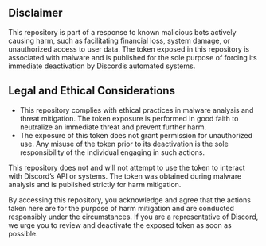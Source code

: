 ## Disclaimer

This repository is part of a response to known malicious bots actively causing harm, such as facilitating financial loss, system damage, or unauthorized access to user data. The token exposed in this repository is associated with malware and is published for the sole purpose of forcing its immediate deactivation by Discord’s automated systems.

## Legal and Ethical Considerations
* This repository complies with ethical practices in malware analysis and threat mitigation. The token exposure is performed in good faith to neutralize an immediate threat and prevent further harm.
* The exposure of this token does not grant permission for unauthorized use. Any misuse of the token prior to its deactivation is the sole responsibility of the individual engaging in such actions.

This repository does not and will not attempt to use the token to interact with Discord’s API or systems. The token was obtained during malware analysis and is published strictly for harm mitigation.

By accessing this repository, you acknowledge and agree that the actions taken here are for the purpose of harm mitigation and are conducted responsibly under the circumstances. If you are a representative of Discord, we urge you to review and deactivate the exposed token as soon as possible.
